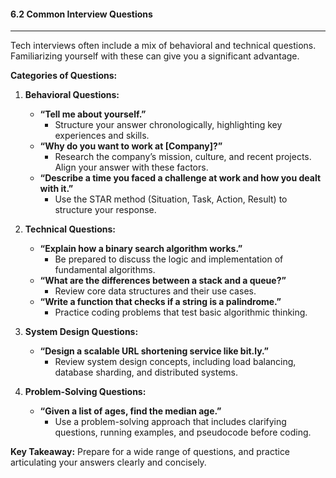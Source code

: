 #### 6.2 Common Interview Questions

---

Tech interviews often include a mix of behavioral and technical questions. Familiarizing yourself with these can give you a significant advantage.

**Categories of Questions:**

1. **Behavioral Questions:**
   - **“Tell me about yourself.”**
     - Structure your answer chronologically, highlighting key experiences and skills.
   - **“Why do you want to work at [Company]?”**
     - Research the company’s mission, culture, and recent projects. Align your answer with these factors.
   - **“Describe a time you faced a challenge at work and how you dealt with it.”**
     - Use the STAR method (Situation, Task, Action, Result) to structure your response.

2. **Technical Questions:**
   - **“Explain how a binary search algorithm works.”**
     - Be prepared to discuss the logic and implementation of fundamental algorithms.
   - **“What are the differences between a stack and a queue?”**
     - Review core data structures and their use cases.
   - **“Write a function that checks if a string is a palindrome.”**
     - Practice coding problems that test basic algorithmic thinking.

3. **System Design Questions:**
   - **“Design a scalable URL shortening service like bit.ly.”**
     - Review system design concepts, including load balancing, database sharding, and distributed systems.

4. **Problem-Solving Questions:**
   - **“Given a list of ages, find the median age.”**
     - Use a problem-solving approach that includes clarifying questions, running examples, and pseudocode before coding.

**Key Takeaway:**
Prepare for a wide range of questions, and practice articulating your answers clearly and concisely.